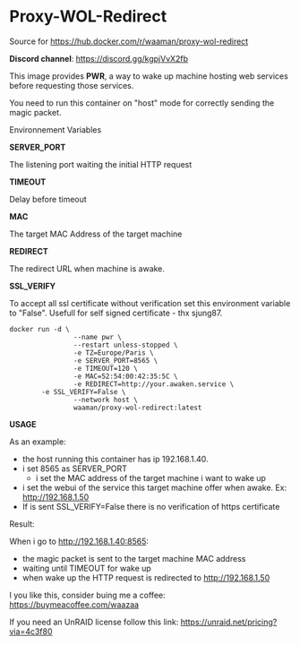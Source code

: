 # Proxy-WOL-Redirect

Source for https://hub.docker.com/r/waaman/proxy-wol-redirect

**Discord channel**: https://discord.gg/kgpjVvX2fb

This image provides **PWR**, a way to wake up machine hosting web services before requesting those services.

You need to run this container on "host" mode for correctly sending the magic packet.

Environnement Variables


**SERVER_PORT**

The listening port waiting the initial HTTP request

**TIMEOUT**

Delay before timeout

**MAC**

The target MAC Address of the target machine

**REDIRECT**

The redirect URL when machine is awake.

**SSL_VERIFY**

To accept all ssl certificate without verification set this environment variable to "False". Usefull for self signed certificate - thx sjung87.


```docker
docker run -d \
                --name pwr \
                --restart unless-stopped \
                -e TZ=Europe/Paris \
                -e SERVER_PORT=8565 \
                -e TIMEOUT=120 \
                -e MAC=52:54:00:42:35:5C \
                -e REDIRECT=http://your.awaken.service \
		-e SSL_VERIFY=False \
                --network host \
                waaman/proxy-wol-redirect:latest
```

**USAGE**

As an example:
- the host running this container has ip 192.168.1.40.
- i set 8565 as SERVER_PORT
	- i set the MAC address of the target machine i want to wake up
- i set the webui of the service this target machine offer when awake. Ex: http://192.168.1.50
- If is sent SSL_VERIFY=False there is no verification of https certificate 

Result:

When i go to http://192.168.1.40:8565:
- the magic packet is sent to the target machine MAC address
- waiting until TIMEOUT for wake up
- when wake up the HTTP request is redirected to http://192.168.1.50



I you like this, consider buing me a coffee: https://buymeacoffee.com/waazaa

If you need an UnRAID license follow this link: https://unraid.net/pricing?via=4c3f80
